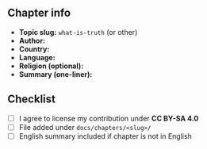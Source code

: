 ## Chapter info
- **Topic slug:** `what-is-truth` (or other)
- **Author:**
- **Country:**
- **Language:**
- **Religion (optional):**
- **Summary (one-liner):**

## Checklist
- [ ] I agree to license my contribution under **CC BY-SA 4.0**
- [ ] File added under `docs/chapters/<slug>/`
- [ ] English summary included if chapter is not in English
